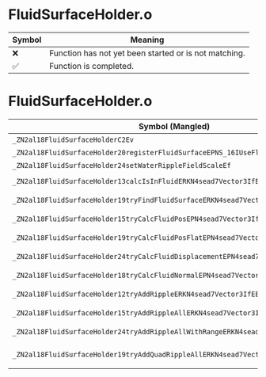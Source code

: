 # FluidSurfaceHolder.o
| Symbol | Meaning 
| ------------- | ------------- 
| :x: | Function has not yet been started or is not matching. 
| :white_check_mark: | Function is completed. 


# FluidSurfaceHolder.o
| Symbol (Mangled) | Symbol (Demangled) | Decompiled? |
| ------------- |  ------------- | ------------- |
| `_ZN2al18FluidSurfaceHolderC2Ev` | `al::FluidSurfaceHolder::FluidSurfaceHolder(void)` | :x: |
| `_ZN2al18FluidSurfaceHolder20registerFluidSurfaceEPNS_16IUseFluidSurfaceE` | `al::FluidSurfaceHolder::registerFluidSurface(al::IUseFluidSurface *)` | :x: |
| `_ZN2al18FluidSurfaceHolder24setWaterRippleFieldScaleEf` | `al::FluidSurfaceHolder::setWaterRippleFieldScale(float)` | :x: |
| `_ZN2al18FluidSurfaceHolder13calcIsInFluidERKN4sead7Vector3IfEEPKc` | `al::FluidSurfaceHolder::calcIsInFluid(sead::Vector3<float> const&,char const*)` | :x: |
| `_ZN2al18FluidSurfaceHolder19tryFindFluidSurfaceERKN4sead7Vector3IfEEPKc` | `al::FluidSurfaceHolder::tryFindFluidSurface(sead::Vector3<float> const&,char const*)` | :x: |
| `_ZN2al18FluidSurfaceHolder15tryCalcFluidPosEPN4sead7Vector3IfEERKS3_PKc` | `al::FluidSurfaceHolder::tryCalcFluidPos(sead::Vector3<float> *,sead::Vector3<float> const&,char const*)` | :x: |
| `_ZN2al18FluidSurfaceHolder19tryCalcFluidPosFlatEPN4sead7Vector3IfEERKS3_PKc` | `al::FluidSurfaceHolder::tryCalcFluidPosFlat(sead::Vector3<float> *,sead::Vector3<float> const&,char const*)` | :x: |
| `_ZN2al18FluidSurfaceHolder24tryCalcFluidDisplacementEPN4sead7Vector3IfEERKS3_PKc` | `al::FluidSurfaceHolder::tryCalcFluidDisplacement(sead::Vector3<float> *,sead::Vector3<float> const&,char const*)` | :x: |
| `_ZN2al18FluidSurfaceHolder18tryCalcFluidNormalEPN4sead7Vector3IfEERKS3_PKc` | `al::FluidSurfaceHolder::tryCalcFluidNormal(sead::Vector3<float> *,sead::Vector3<float> const&,char const*)` | :x: |
| `_ZN2al18FluidSurfaceHolder12tryAddRippleERKN4sead7Vector3IfEEffPKc` | `al::FluidSurfaceHolder::tryAddRipple(sead::Vector3<float> const&,float,float,char const*)` | :x: |
| `_ZN2al18FluidSurfaceHolder15tryAddRippleAllERKN4sead7Vector3IfEEff` | `al::FluidSurfaceHolder::tryAddRippleAll(sead::Vector3<float> const&,float,float)` | :x: |
| `_ZN2al18FluidSurfaceHolder24tryAddRippleAllWithRangeERKN4sead7Vector3IfEEffff` | `al::FluidSurfaceHolder::tryAddRippleAllWithRange(sead::Vector3<float> const&,float,float,float,float)` | :x: |
| `_ZN2al18FluidSurfaceHolder19tryAddQuadRippleAllERKN4sead7Vector3IfEES5_S5_S5_f` | `al::FluidSurfaceHolder::tryAddQuadRippleAll(sead::Vector3<float> const&,sead::Vector3<float> const&,sead::Vector3<float> const&,sead::Vector3<float> const&,float)` | :x: |
